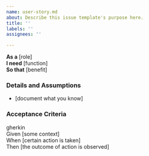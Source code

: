 ```yaml
---
name: user-story.md
about: Describe this issue template's purpose here.
title: ''
labels: ''
assignees: ''

---
```


**As a** [role]  
**I need** [function]  
**So that** [benefit]  

  
### Details and Assumptions  
  * [document what you know]  

 
### Acceptance Criteria  
  gherkin  
   Given [some context]  
   When [certain action is taken]  
   Then [the outcome of action is observed]
